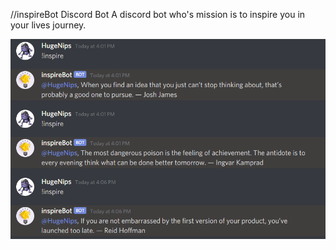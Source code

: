//inspireBot Discord Bot
A discord bot who's mission is to inspire you in your lives journey.

![inspire bot screenshot](botdemo.png)
